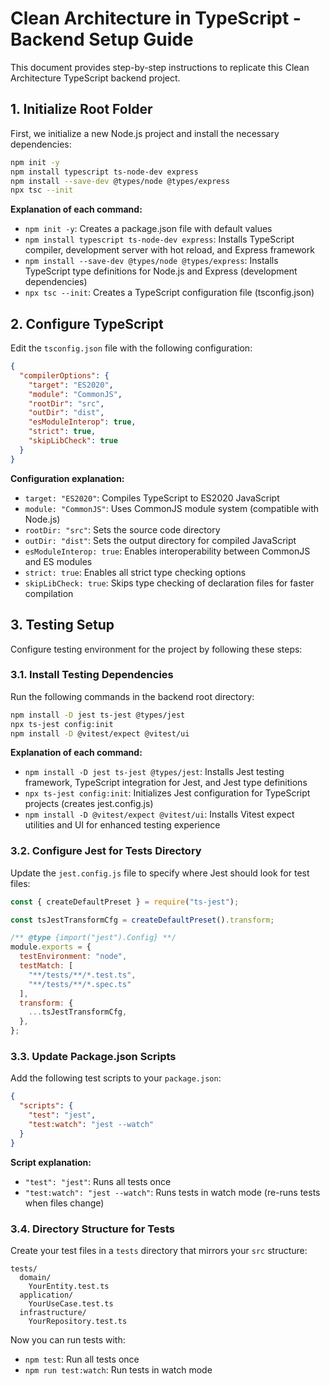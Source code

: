 # Clean Architecture in TypeScript - Backend Setup Guide

This document provides step-by-step instructions to replicate this Clean Architecture TypeScript backend project.

## 1. Initialize Root Folder

First, we initialize a new Node.js project and install the necessary dependencies:

```bash
npm init -y
npm install typescript ts-node-dev express
npm install --save-dev @types/node @types/express
npx tsc --init
```

**Explanation of each command:**
- `npm init -y`: Creates a package.json file with default values
- `npm install typescript ts-node-dev express`: Installs TypeScript compiler, development server with hot reload, and Express framework
- `npm install --save-dev @types/node @types/express`: Installs TypeScript type definitions for Node.js and Express (development dependencies)
- `npx tsc --init`: Creates a TypeScript configuration file (tsconfig.json)

## 2. Configure TypeScript

Edit the `tsconfig.json` file with the following configuration:

```json
{
  "compilerOptions": {
    "target": "ES2020",
    "module": "CommonJS",
    "rootDir": "src",
    "outDir": "dist",
    "esModuleInterop": true,
    "strict": true,
    "skipLibCheck": true
  }
}
```

**Configuration explanation:**
- `target: "ES2020"`: Compiles TypeScript to ES2020 JavaScript
- `module: "CommonJS"`: Uses CommonJS module system (compatible with Node.js)
- `rootDir: "src"`: Sets the source code directory
- `outDir: "dist"`: Sets the output directory for compiled JavaScript
- `esModuleInterop: true`: Enables interoperability between CommonJS and ES modules
- `strict: true`: Enables all strict type checking options
- `skipLibCheck: true`: Skips type checking of declaration files for faster compilation

## 3. Testing Setup

Configure testing environment for the project by following these steps:

### 3.1. Install Testing Dependencies

Run the following commands in the backend root directory:

```bash
npm install -D jest ts-jest @types/jest
npx ts-jest config:init
npm install -D @vitest/expect @vitest/ui
```

**Explanation of each command:**
- `npm install -D jest ts-jest @types/jest`: Installs Jest testing framework, TypeScript integration for Jest, and Jest type definitions
- `npx ts-jest config:init`: Initializes Jest configuration for TypeScript projects (creates jest.config.js)
- `npm install -D @vitest/expect @vitest/ui`: Installs Vitest expect utilities and UI for enhanced testing experience

### 3.2. Configure Jest for Tests Directory

Update the `jest.config.js` file to specify where Jest should look for test files:

```javascript
const { createDefaultPreset } = require("ts-jest");

const tsJestTransformCfg = createDefaultPreset().transform;

/** @type {import("jest").Config} **/
module.exports = {
  testEnvironment: "node",
  testMatch: [
    "**/tests/**/*.test.ts",
    "**/tests/**/*.spec.ts"
  ],
  transform: {
    ...tsJestTransformCfg,
  },
};
```

### 3.3. Update Package.json Scripts

Add the following test scripts to your `package.json`:

```json
{
  "scripts": {
    "test": "jest",
    "test:watch": "jest --watch"
  }
}
```

**Script explanation:**
- `"test": "jest"`: Runs all tests once
- `"test:watch": "jest --watch"`: Runs tests in watch mode (re-runs tests when files change)

### 3.4. Directory Structure for Tests

Create your test files in a `tests` directory that mirrors your `src` structure:

```
tests/
  domain/
    YourEntity.test.ts
  application/
    YourUseCase.test.ts
  infrastructure/
    YourRepository.test.ts
```

Now you can run tests with:
- `npm test`: Run all tests once
- `npm run test:watch`: Run tests in watch mode

